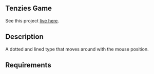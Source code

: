 ## Tenzies Game

See this project [live here](https://mo-dotted-type.netlify.app/).


## Description

A dotted and lined type that moves around with the mouse position.


## Requirements



